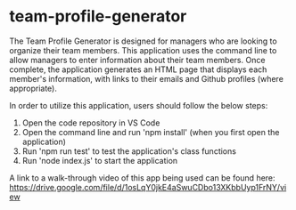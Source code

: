 <!-- @format -->

# team-profile-generator

The Team Profile Generator is designed for managers who are looking to organize their team members. This application uses the command line to allow managers to enter information about their team members. Once complete, the application generates an HTML page that displays each member's information, with links to their emails and Github profiles (where appropriate).

In order to utilize this application, users should follow the below steps:

1. Open the code repository in VS Code
2. Open the command line and run 'npm install' (when you first open the application)
3. Run 'npm run test' to test the application's class functions
4. Run 'node index.js' to start the application

A link to a walk-through video of this app being used can be found here: https://drive.google.com/file/d/1osLqY0jkE4aSwuCDbo13XKbbUyp1FrNY/view 


